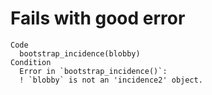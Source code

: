 # Fails with good error

    Code
      bootstrap_incidence(blobby)
    Condition
      Error in `bootstrap_incidence()`:
      ! `blobby` is not an 'incidence2' object.

